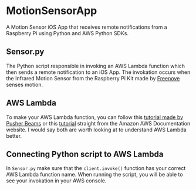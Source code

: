 # MotionSensorApp
A Motion Sensor iOS App that receives remote notifications from a Raspberry Pi using Python and AWS Python SDKs.

## Sensor.py
The Python script responsible in invoking an AWS Lambda function which then sends a remote notification to an iOS App.
The invokation occurs when the Infrared Motion Sensor from the Raspberry Pi Kit made by [Freenove](https://www.freenove.com/index.html) senses motion.

## AWS Lambda
To make your AWS Lambda function, you can follow this [tutorial made by Pusher Beams](https://pusher.com/tutorials/push-notifications-ios-python-aws-lambda/) or this [tutorial](https://docs.aws.amazon.com/lambda/latest/dg/lambda-python.html) straight from the Amazon AWS Documentation website. I would say both are worth looking at to understand AWS Lambda better.

## Connecting Python script to AWS Lambda
In ```Sensor.py``` make sure that the ```client.invoke()``` function has your correct AWS Lambda function name. When running the script, you will be able to see your invokation in your AWS console.

